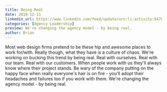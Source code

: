 ```yaml
---
title: Being Real
date: 2018-12-11
linkedin_url: https://www.linkedin.com/feed/update/urn:li:activity:6478396977041199104
categories: [Agency Leadership]
preview: We're changing the agency model - by being real. 
author: Brian
---
```


Most web design firms pretend to be these hip and awesome places to work for/with. Really though, what they have is a culture of chaos. We're working on bucking this trend by being real. Real with ourselves. Real with our team. Real with our customers. When people work with us they'll always know where their project stands. Be wary of the company putting on the happy face when really everyone's hair is on fire - you'll adopt their headaches and failures too if you work with them. We're changing the agency model - by being real. 